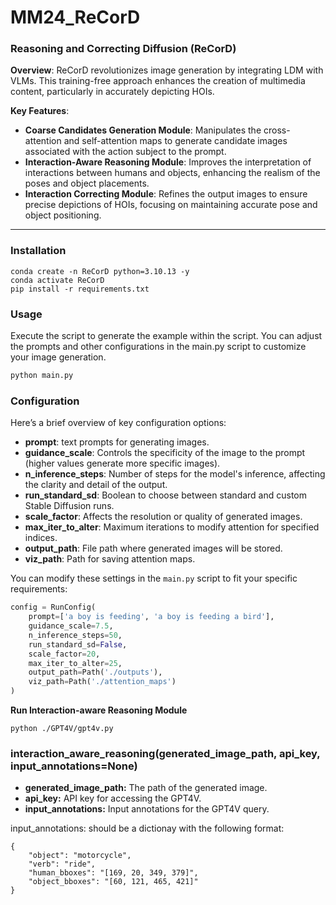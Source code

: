 # MM24_ReCorD

### Reasoning and Correcting Diffusion (ReCorD)

**Overview**: ReCorD revolutionizes image generation by integrating LDM with VLMs. This training-free approach enhances the creation of multimedia content, particularly in accurately depicting HOIs.

**Key Features**:
- **Coarse Candidates Generation Module**: Manipulates the cross-attention and self-attention maps to generate candidate images associated with the action subject to the prompt.
- **Interaction-Aware Reasoning Module**: Improves the interpretation of interactions between humans and objects, enhancing the realism of the poses and object placements.
- **Interaction Correcting Module**: Refines the output images to ensure precise depictions of HOIs, focusing on maintaining accurate pose and object positioning. 


---
### Installation
```
conda create -n ReCorD python=3.10.13 -y
conda activate ReCorD
pip install -r requirements.txt
```

### Usage
Execute the script to generate the example within the script. You can adjust the prompts and other configurations in the main.py script to customize your image generation.

```bash
python main.py
```
### Configuration
Here’s a brief overview of key configuration options:

- **prompt**: text prompts for generating images.
- **guidance_scale**: Controls the specificity of the image to the prompt (higher values generate more specific images).
- **n_inference_steps**: Number of steps for the model's inference, affecting the clarity and detail of the output.
- **run_standard_sd**: Boolean to choose between standard and custom Stable Diffusion runs.
- **scale_factor**: Affects the resolution or quality of generated images.
- **max_iter_to_alter**: Maximum iterations to modify attention for specified indices.
- **output_path**: File path where generated images will be stored.
- **viz_path**: Path for saving attention maps.

You can modify these settings in the `main.py` script to fit your specific requirements:

```python
config = RunConfig(
    prompt=['a boy is feeding', 'a boy is feeding a bird'],
    guidance_scale=7.5,
    n_inference_steps=50,
    run_standard_sd=False,
    scale_factor=20,
    max_iter_to_alter=25,
    output_path=Path('./outputs'),
    viz_path=Path('./attention_maps')
)
```

**Run Interaction-aware Reasoning Module**
```
python ./GPT4V/gpt4v.py
```



### interaction_aware_reasoning(generated_image_path, api_key, input_annotations=None)

* **generated_image_path:** The path of the generated image.
* **api_key:** API key for accessing the GPT4V.
* **input_annotations:** Input annotations for the GPT4V query.

input_annotations: should be a dictionay with the following format:
```
{
    "object": "motorcycle",
    "verb": "ride",
    "human_bboxes": "[169, 20, 349, 379]",
    "object_bboxes": "[60, 121, 465, 421]"
}
```
